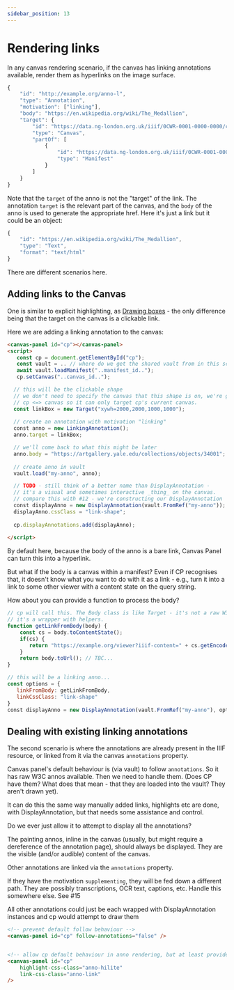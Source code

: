```yaml
---
sidebar_position: 13
---
```


# Rendering links

In any canvas rendering scenario, if the canvas has linking annotations available, render them as hyperlinks on the image surface.

```js title="An example linking annotation"
{
    "id": "http://example.org/anno-l",
    "type": "Annotation",
    "motivation": ["linking"],
    "body": "https://en.wikipedia.org/wiki/The_Medallion",
    "target": {
        "id": "https://data.ng-london.org.uk/iiif/0CWR-0001-0000-0000/canvas/-1#xywh=10000,10000,2000,2000",
        "type": "Canvas",
        "partOf": [
            {
                "id": "https://data.ng-london.org.uk/iiif/0CWR-0001-0000-0000/manifest",
                "type": "Manifest"
            }
        ]
    }
}
```

Note that the `target` of the anno is not the "target" of the link. The annotation `target` is the relevant part of the canvas, and the `body` of the anno is used to generate the appropriate href. Here it's just a link but it could be an object:

```js title="Alternate representation of body"
{
    "id": "https://en.wikipedia.org/wiki/The_Medallion",
    "type": "Text",
    "format": "text/html"
}
```

There are different scenarios here.

## Adding links to the Canvas

One is similar to explicit highlighting, as [Drawing boxes](./drawing-boxes) - the only difference being that the target on the canvas is a clickable link. 

Here we are adding a linking annotation to the canvas:

```html
<canvas-panel id="cp"></canvas-panel>
<script>
   const cp = document.getElementById("cp");
   const vault = .. // where do we get the shared vault from in this scenario?
   await vault.loadManifest("..manifest_id..");
   cp.setCanvas("..canvas_id..");

  // this will be the clickable shape
  // we don't need to specify the canvas that this shape is on, we're going to add it to cp in a moment.
  // cp <=> canvas so it can only target cp's current canvas.
  const linkBox = new Target("xywh=2000,2000,1000,1000");
 ​
  ​// create an annotation with motivation "linking"
  ​const anno = new LinkingAnnotation();
  ​anno.target = linkBox;

  // we'll come back to what this might be later
  anno.body = "https://artgallery.yale.edu/collections/objects/34001"; 
 
  ​// create anno in vault
  ​vault.load("my-anno", anno);

  // TODO - still think of a better name than DisplayAnnotation - 
  // it's a visual and sometimes interactive _thing_ on the canvas.
  // compare this with #12 - we're constructing our DisplayAnnotation
  ​const displayAnno = new DisplayAnnotation(vault.FromRef("my-anno"));
  ​displayAnno.cssClass = "link-shape";
      ​
  ​cp.displayAnnotations.add(displayAnno);
  
</script> 
```

By default here, because the body of the anno is a bare link, Canvas Panel can turn this into a hyperlink.

But what if the body is a canvas within a manifest? Even if CP recognises that, it doesn't know what you want to do with it as a link - e.g., turn it into a link to some other viewer with a content state on the query string.

How about you can provide a function to process the body?

```js title="stepping in to generate the link"
// cp will call this. The Body class is like Target - it's not a raw W3C anno body, 
// it's a wrapper with helpers.
function getLinkFromBody(body) {
    const cs = body.toContentState();
    if(cs) {
       return "https://example.org/viewer?iiif-content=" + cs.getEncoded();
    }
    return body.toUrl(); // TBC...
}

// this will be a linking anno...
const options = {
   linkFromBody: getLinkFromBody,
   linkCssClass: "link-shape"
}
​const displayAnno = new DisplayAnnotation(vault.FromRef("my-anno"), options);

```

## Dealing with existing linking annotations

The second scenario is where the annotations are already present in the IIIF resource, or linked from it via the canvas `annotations` property.

Canvas panel's default behaviour is (via vault) to follow `annotations`. So it has raw W3C annos available. Then we need to handle them. (Does CP have them? What does that mean - that they are loaded into the vault? They aren't drawn yet).

It can do this the same way manually added links, highlights etc are done, with DisplayAnnotation, but that needs some assistance and control.

Do we ever just allow it to attempt to display all the annotations?

The painting annos, inline in the canvas (usually, but might require a dereference of the annotation page), should always be displayed. They are the visible (and/or audible) content of the canvas.

Other annotations are linked via the `annotations` property.

If they have the motivation `supplementing`, they will be fed down a different path. They are possibly transcriptions, OCR text, captions, etc. Handle this somewhere else. See #15 

All other annotations could just be each wrapped with DisplayAnnotation instances and cp would attempt to draw them

```html
<!-- prevent default follow behaviour -->
<canvas-panel id="cp" follow-annotations="false" />


<!-- allow cp default behaviour in anno rendering, but at least provide some styles -->
<canvas-panel id="cp"
    highlight-css-class="anno-hilite"
    link-css-class="anno-link"    
/>
```

